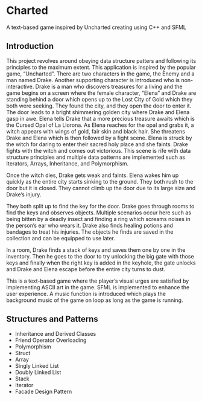 # Charted
A text-based game inspired by Uncharted creating using C++ and SFML


## Introduction
This project revolves around obeying data structure patters and following its principles to the 
maximum extent. This application is inspired by the popular game, “Uncharted”. There are two 
characters in the game, the Enemy and a man named Drake. Another supporting character is 
introduced who is non-interactive. Drake is a man who discovers treasures for a living and the 
game begins on a screen where the female character, “Elena” and Drake are standing behind 
a door which opens up to the Lost City of Gold which they both were seeking. They found the 
city, and they open the door to enter it. The door leads to a bright shimmering golden city 
where Drake and Elena gasp in awe. Elena tells Drake that a more precious treasure awaits 
which is the Cursed Opal of La Llorona. As Elena reaches for the opal and grabs it, a witch 
appears with wings of gold, fair skin and black hair. She threatens Drake and Elena which is 
then followed by a fight scene. Elena is struck by the witch for daring to enter their sacred holy 
place and she faints. Drake fights with the witch and comes out victorious. This scene is rife 
with data structure principles and multiple data patterns are implemented such as Iterators, 
Arrays, Inheritance, and Polymorphism. 

Once the witch dies, Drake gets weak and faints. Elena wakes him up quickly as the entire 
city starts sinking to the ground. They both rush to the door but it is closed. They cannot climb 
up the door due to its large size and Drake’s injury.

They both split up to find the key for the door. Drake goes through rooms to find the keys and 
observes objects. Multiple scenarios occur here such as being bitten by a deadly insect and 
finding a ring which screams noises in the person’s ear who wears it. Drake also finds healing 
potions and bandages to treat his injuries. The objects he finds are saved in the collection and 
can be equipped to use later. 

In a room, Drake finds a stack of keys and saves them one by one in the inventory. Then he 
goes to the door to try unlocking the big gate with those keys and finally when the right key is 
added in the keyhole, the gate unlocks and Drake and Elena escape before the entire city 
turns to dust.

This is a text-based game where the player’s visual urges are satisfied by implementing ASCII 
art in the game. SFML is implemented to enhance the user experience. A music 
function is introduced which plays the background music of the game on loop 
as long as the game is running.

## Structures and Patterns 
- Inheritance and Derived Classes
- Friend Operator Overloading
- Polymorphism
- Struct
- Array
- Singly Linked List
- Doubly Linked List
- Stack
- Iterator
- Facade Design Pattern
